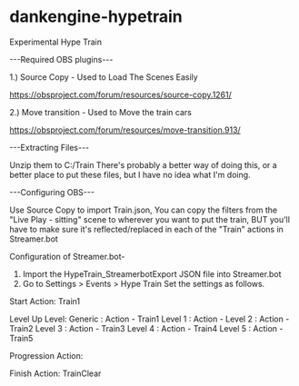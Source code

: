 # dankengine-hypetrain
Experimental Hype Train

---Required OBS plugins---

1.) Source Copy - Used to Load The Scenes Easily

https://obsproject.com/forum/resources/source-copy.1261/

2.) Move transition - Used to Move the train cars

https://obsproject.com/forum/resources/move-transition.913/

---Extracting Files---

Unzip them to C:/Train
There's probably a better way of doing this, or a better place to put these files, but I have no idea what I'm doing.

---Configuring OBS---

Use Source Copy to import Train.json, You can copy the filters from the "Live Play - sitting" scene to wherever you want to put the train, BUT you'll have to make sure it's reflected/replaced in each of the "Train" actions in Streamer.bot

Configuration of Streamer.bot-
1. Import the HypeTrain_StreamerbotExport JSON file into Streamer.bot
2. Go to Settings > Events > Hype Train
Set the settings as follows.

Start
Action: Train1

Level Up
Level: 
Generic : Action - Train1
Level 1 : Action - <None>
Level 2 : Action - Train2
Level 3 : Action - Train3
Level 4 : Action - Train4
Level 5 : Action - Train5

Progression
Action: <None>

Finish
Action: TrainClear
